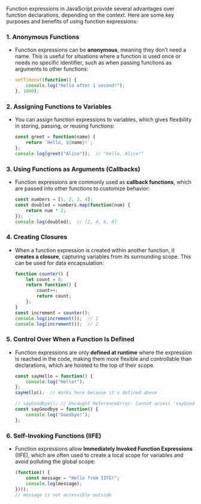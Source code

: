 Function expressions in JavaScript provide several advantages over function declarations, depending on the context. Here are some key purposes and benefits of using function expressions:

### 1. **Anonymous Functions**
   - Function expressions can be **anonymous**, meaning they don’t need a name. This is useful for situations where a function is used once or needs no specific identifier, such as when passing functions as arguments to other functions:
     ```javascript
     setTimeout(function() {
         console.log("Hello after 1 second!");
     }, 1000);
     ```

### 2. **Assigning Functions to Variables**
   - You can assign function expressions to variables, which gives flexibility in storing, passing, or reusing functions:
     ```javascript
     const greet = function(name) {
         return `Hello, ${name}!`;
     };
     console.log(greet("Alice"));  // "Hello, Alice!"
     ```
   
### 3. **Using Functions as Arguments (Callbacks)**
   - Function expressions are commonly used as **callback functions**, which are passed into other functions to customize behavior:
     ```javascript
     const numbers = [1, 2, 3, 4];
     const doubled = numbers.map(function(num) {
         return num * 2;
     });
     console.log(doubled);  // [2, 4, 6, 8]
     ```

### 4. **Creating Closures**
   - When a function expression is created within another function, it **creates a closure**, capturing variables from its surrounding scope. This can be used for data encapsulation:
     ```javascript
     function counter() {
         let count = 0;
         return function() {
             count++;
             return count;
         };
     }
     const increment = counter();
     console.log(increment());  // 1
     console.log(increment());  // 2
     ```

### 5. **Control Over When a Function Is Defined**
   - Function expressions are only **defined at runtime** where the expression is reached in the code, making them more flexible and controllable than declarations, which are hoisted to the top of their scope.
     ```javascript
     const sayHello = function() {
         console.log("Hello!");
     };
     sayHello();  // Works here because it's defined above

     // sayGoodbye(); // Uncaught ReferenceError: Cannot access 'sayGoodbye' before initialization
     const sayGoodbye = function() {
         console.log("Goodbye!");
     };
     ```

### 6. **Self-Invoking Functions (IIFE)**
   - Function expressions allow **Immediately Invoked Function Expressions** (IIFE), which are often used to create a local scope for variables and avoid polluting the global scope:
     ```javascript
     (function() {
         const message = "Hello from IIFE!";
         console.log(message);
     })();
     // message is not accessible outside
